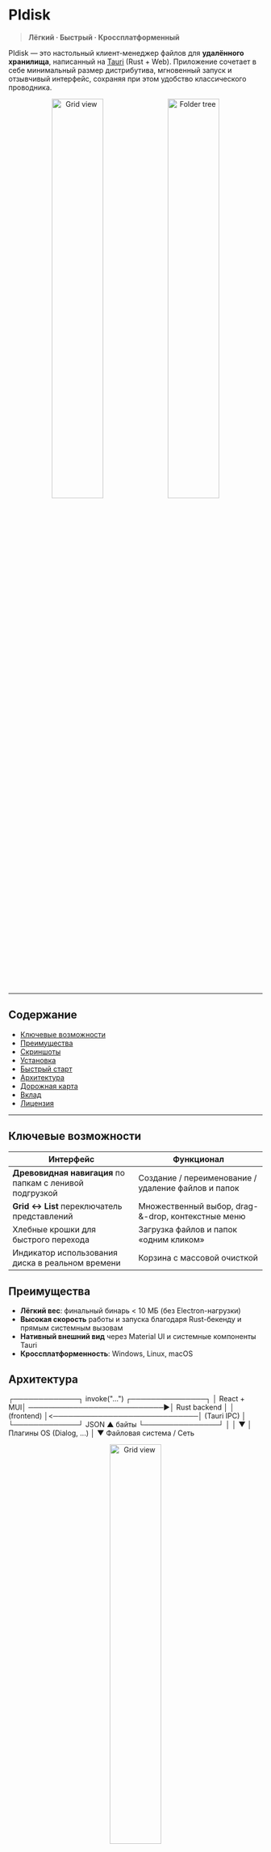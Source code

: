 # PIdisk

> **Лёгкий · Быстрый · Кроссплатформенный**

PIdisk — это настольный клиент-менеджер файлов для **удалённого хранилища**, написанный на [Tauri](https://tauri.app) (Rust + Web). Приложение сочетает в себе минимальный размер дистрибутива, мгновенный запуск и отзывчивый интерфейс, сохраняя при этом удобство классического проводника.

<p align="center">
  <img src="docs/screenshots/grid.png" alt="Grid view" width="45%">
  <img src="docs/screenshots/tree.png" alt="Folder tree" width="45%">
</p>

---

## Содержание
- [Ключевые возможности](#ключевые-возможности)
- [Преимущества](#преимущества)
- [Скриншоты](#скриншоты)
- [Установка](#установка)
- [Быстрый старт](#быстрый-старт)
- [Архитектура](#архитектура)
- [Дорожная карта](#дорожная-карта)
- [Вклад](#вклад)
- [Лицензия](#лицензия)

---

## Ключевые возможности

| Интерфейс | Функционал |
|-----------|------------|
| **Древовидная навигация** по папкам с ленивой подгрузкой | Создание / переименование / удаление файлов и папок |
| **Grid ↔ List** переключатель представлений | Множественный выбор, drag-&-drop, контекстные меню |
| Хлебные крошки для быстрого перехода | Загрузка файлов и папок «одним кликом» |
| Индикатор использования диска в реальном времени | Корзина с массовой очисткой |

## Преимущества
- **Лёгкий вес**: финальный бинарь < 10 МБ (без Electron-нагрузки)
- **Высокая скорость** работы и запуска благодаря Rust-бекенду и прямым системным вызовам
- **Нативный внешний вид** через Material UI и системные компоненты Tauri
- **Кроссплатформенность**: Windows, Linux, macOS


## Архитектура

┌─────────────┐        invoke("...")        ┌───────────────┐
│  React + MUI│  ───────────────────────────▶│  Rust backend │
│ (frontend)  │<─────────────────────────────│ (Tauri IPC)   │
└─────────────┘   JSON       ▲   байты       └───────────────┘
        │                    │
        ▼                    │
  Плагины OS (Dialog, ...)   │
                             ▼
                   Файловая система / Сеть

<p align="center">
  <img src="docs/screenshots/arc.png" alt="Grid view" width="45%">
</p>

---

## Дорожная карта

- [ ] Система пользователей с поддержкой нескольких серверов
- [ ] Папка мгновенной синхронизации (watch + auto-upload)
- [ ] Локализация интерфейса (i18n)
- [ ] End-to-end тесты (Playwright)
- [ ] CI/CD — автоматическая сборка релизов

---

---

## Установка

### 1. Клонирование репозитория
`git clone https://github.com/Ilpaka/pidisk.git`
`cd pidisk-app`
### 2. Предварительные требования

- **Rust 🦀**  
  Установка:  
  `curl --proto '=https' --tlsv1.2 -sSf https://sh.rustup.rs | sh`
- **Node ≥18** и **pnpm**  
  Установка:  
  `npm i -g pnpm`
- **Tauri CLI**  
  Установка:  
  `cargo install tauri-cli`  
  или  
  `pnpm dlx tauri@latest init` (автоматически)

### 3. Установка зависимостей
`pnpm install`
###4. Запуск в режиме разработчика
`cargo tauti dev`





